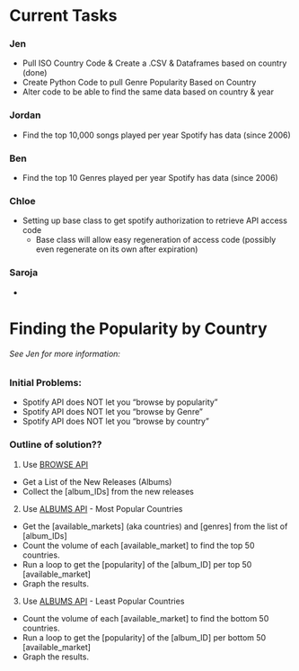 # Current Tasks

### Jen 
- Pull ISO Country Code & Create a .CSV & Dataframes based on country (done)
- Create Python Code to pull Genre Popularity Based on Country
- Alter code to be able to find the same data based on country & year

### Jordan 
- Find the top 10,000 songs played per year Spotify has data (since 2006)

### Ben 
- Find the top 10 Genres played per year Spotify has data (since 2006)

### Chloe 
- Setting up base class to get spotify authorization to retrieve API access code 
  - Base class will allow easy regeneration of access code (possibly even regenerate on its own after expiration)
  
### Saroja
- 


# Finding the Popularity by Country 
###### See Jen for more information:

### Initial Problems:

* Spotify API does NOT let you “browse by popularity”
* Spotify API does NOT let you “browse by Genre”
* Spotify API does NOT let you “browse by country”

### Outline of solution??

1. Use [BROWSE API](https://developer.spotify.com/documentation/web-api/reference-beta/#category-browse)
  * Get a List of the New Releases (Albums)
  * Collect the [album_IDs] from the new releases
2. Use [ALBUMS API](https://developer.spotify.com/documentation/web-api/reference-beta/#category-albums) - Most Popular Countries
  * Get the [available_markets] (aka countries) and [genres] from the list of [album_IDs]
  * Count the volume of each [available_market] to find the top 50 countries.
  * Run a loop to get the [popularity] of the [album_ID] per top 50 [available_market]
  * Graph the results.
3. Use [ALBUMS API](https://developer.spotify.com/documentation/web-api/reference-beta/#category-albums) - Least Popular Countries
  * Count the volume of each [available_market] to find the bottom 50 countries.
  * Run a loop to get the [popularity] of the [album_ID] per bottom 50 [available_market]
  * Graph the results.
